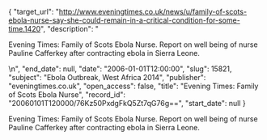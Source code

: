 {
  "target_url": "http://www.eveningtimes.co.uk/news/u/family-of-scots-ebola-nurse-say-she-could-remain-in-a-critical-condition-for-some-time.1420", 
  "description": "<p>Evening Times: Family of Scots Ebola Nurse. Report on well being of nurse Pauline Cafferkey after contracting ebola in Sierra Leone.</p>\n", 
  "end_date": null, 
  "date": "2006-01-01T12:00:00", 
  "slug": 15821, 
  "subject": "Ebola Outbreak, West Africa 2014", 
  "publisher": "eveningtimes.co.uk", 
  "open_access": false, 
  "title": "Evening Times: Family of Scots Ebola Nurse", 
  "record_id": "20060101T120000/76Kz50PxdgFkQ5Zt7qG76g==", 
  "start_date": null
}

<p>Evening Times: Family of Scots Ebola Nurse. Report on well being of nurse Pauline Cafferkey after contracting ebola in Sierra Leone.</p>
